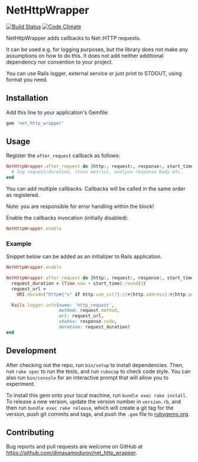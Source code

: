 # NetHttpWrapper
[![Build Status](https://travis-ci.org/DimaSamodurov/net_http_wrapper.svg?branch=master)](https://travis-ci.org/DimaSamodurov/net_http_wrapper)
[![Code Climate](https://api.codeclimate.com/v1/badges/83512d69c7a20acd6582/maintainability)](https://codeclimate.com/github/DimaSamodurov/net_http_wrapper/maintainability)

NetHttpWrapper adds callbacks to Net::HTTP requests.

It can be used e.g. for logging purposes, 
but the library does not make any assumptions on how to do this.
It does not add neither additional dependency nor convention to your project.

You can use Rails logger, external service or just print to STDOUT, 
using format you need. 

## Installation

Add this line to your application's Gemfile:

```ruby
gem 'net_http_wrapper'
```

## Usage

Register the `after_request` callback as follows:

```ruby
NetHttpWrapper.after_request do |http:, request:, response:, start_time:|
  # log request/duration, store metrics, analyze response body etc.
end 
```
You can add multiple callbacks. 
Callbacks will be called in the same order as registered.

Note: you are responsible for error handling within the block! 

Enable the callbacks invocation (initially disabled):
```ruby
NetHttpWrapper.enable
```

### Example

Snippet below can be added as an initializer to Rails application.

```ruby
NetHttpWrapper.enable

NetHttpWrapper.after_request do |http:, request:, response:, start_time:|
  request_duration = (Time.now - start_time).round(3)
  request_url =
    URI.decode("http#{"s" if http.use_ssl?}://#{http.address}:#{http.port}#{request.path}")

  Rails.logger.info(name: 'http_request',
                    method: request.method,
                    url: request_url,
                    status: response.code,
                    duration: request_duration)
end
```

## Development

After checking out the repo, run `bin/setup` to install dependencies. 
Then, run `rake spec` to run the tests, and run `rubocop` to check code style.
You can also run `bin/console` for an interactive prompt that will allow you to experiment.

To install this gem onto your local machine, run `bundle exec rake install`. 
To release a new version, update the version number in `version.rb`, 
and then run `bundle exec rake release`, which will create a git tag for the version, 
push git commits and tags, and push the `.gem` file to [rubygems.org](https://rubygems.org).

## Contributing

Bug reports and pull requests are welcome on GitHub 
at https://github.com/dimasamodurov/net_http_wrapper.
